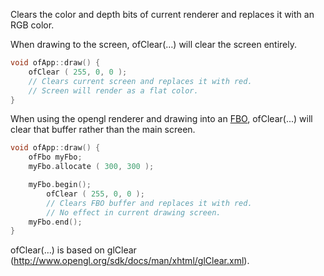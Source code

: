 Clears the color and depth bits of current renderer and replaces it with an RGB color.

When drawing to the screen, ofClear(…) will clear the screen entirely.

```cpp
void ofApp::draw() {
    ofClear ( 255, 0, 0 );
    // Clears current screen and replaces it with red.
    // Screen will render as a flat color.
}
```

When using the opengl renderer and drawing into an [FBO](/documentation/gl/ofFbo.html), ofClear(...) will clear that buffer rather than the main screen.

```cpp
void ofApp::draw() {
    ofFbo myFbo;
    myFbo.allocate ( 300, 300 );

    myFbo.begin();
        ofClear ( 255, 0, 0 );
        // Clears FBO buffer and replaces it with red.
        // No effect in current drawing screen.
    myFbo.end();
}
```

ofClear(…) is based on glClear (http://www.opengl.org/sdk/docs/man/xhtml/glClear.xml).
